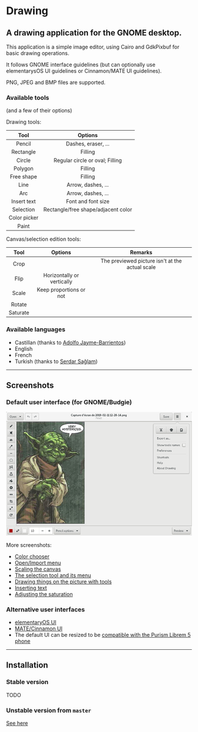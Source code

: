 # Drawing

## A drawing application for the GNOME desktop.

This application is a simple image editor, using Cairo and GdkPixbuf for basic drawing operations.

It follows GNOME interface guidelines (but can optionally use elementarysOS UI guidelines or Cinnamon/MATE UI guidelines).

PNG, JPEG and BMP files are supported.

### Available tools

(and a few of their options)

Drawing tools:

| Tool      | Options        |
|:---------:|:--------------:|
|Pencil     |Dashes, eraser, ...|
|Rectangle  |Filling         |
|Circle     |Regular circle or oval; Filling
|Polygon    |Filling         |
|Free shape |Filling         |
|Line       |Arrow, dashes, ...|
|Arc        |Arrow, dashes, ...|
|Insert text|Font and font size|
|Selection  |Rectangle/free shape/adjacent color|
|Color picker|               |
|Paint      |                |

<!--|Brush      |           |Not done yet-->
<!--|Gradient   |           |Not done yet-->

Canvas/selection edition tools:

| Tool      | Options   | Remarks |
|:---------:|:---------:|:-------:|
|Crop       |           |The previewed picture isn't at the actual scale
|Flip       |Horizontally or vertically
|Scale      |Keep proportions or not
|Rotate     |           |         |
|Saturate   |           |         |

### Available languages

- Castillan (thanks to [Adolfo Jayme-Barrientos](https://github.com/fitojb))
- English
- French
- Turkish (thanks to [Serdar Sağlam](https://github.com/TeknoMobil))

----

## Screenshots

### Default user interface (for GNOME/Budgie)

![GNOME/Budgie UI, here with the main menu opened](./data/screenshots/gnome_menu.png)

More screenshots:

- [Color chooser](./data/screenshots/gnome_colors.png)
- [Open/Import menu](./data/screenshots/gnome_open.png)
- [Scaling the canvas](./data/screenshots/gnome_scale.png)
- [The selection tool and its menu](./data/screenshots/gnome_selection.png)
- [Drawing things on the picture with tools](./data/screenshots/gnome_tools.png)
- [Inserting text](./data/screenshots/gnome_text.png)
- [Adjusting the saturation](./data/screenshots/gnome_menu_saturation.png)

### Alternative user interfaces

- [elementaryOS UI](./data/screenshots/elementary.png)
- [MATE/Cinnamon UI](./data/screenshots/mate_selection.png)
- The default UI can be resized to be [compatible with the Purism Librem 5 phone](./data/screenshots/librem_preview.png)

----

## Installation

### Stable version

TODO

### Unstable version from `master`

[See here](./INSTALL_FROM_SOURCE.md)

